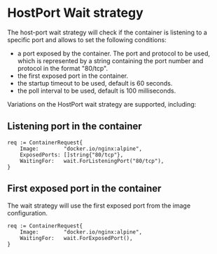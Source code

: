 # HostPort Wait strategy

The host-port wait strategy will check if the container is listening to a specific port and allows to set the following conditions:

- a port exposed by the container. The port and protocol to be used, which is represented by a string containing the port number and protocol in the format "80/tcp".
- the first exposed port in the container.
- the startup timeout to be used, default is 60 seconds.
- the poll interval to be used, default is 100 milliseconds.

Variations on the HostPort wait strategy are supported, including:

## Listening port in the container

```golang
req := ContainerRequest{
    Image:        "docker.io/nginx:alpine",
    ExposedPorts: []string{"80/tcp"},
    WaitingFor:   wait.ForListeningPort("80/tcp"),
}
```

## First exposed port in the container

The wait strategy will use the first exposed port from the image configuration.

```golang
req := ContainerRequest{
    Image:        "docker.io/nginx:alpine",
    WaitingFor:   wait.ForExposedPort(),
}
```
